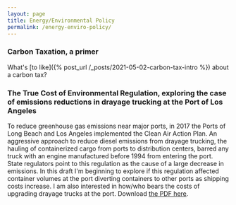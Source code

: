 ```yaml
---
layout: page
title: Energy/Environmental Policy
permalink: /energy-enviro-policy/
---
```



### Carbon Taxation, a primer 
What's [to like]({% post_url /_posts/2021-05-02-carbon-tax-intro %}) about a carbon tax?

### The True Cost of Environmental Regulation, exploring the case of emissions reductions in drayage trucking at the Port of Los Angeles
To reduce greenhouse gas emissions near major ports, in 2017 the Ports of Long Beach and Los Angeles implemented the Clean Air Action Plan. An aggressive approach to reduce diesel emissions from drayage trucking, the hauling of containerized cargo from ports to distribution centers, barred any truck with an engine manufactured before 1994 from entering the port. State regulators point to this regulation as the cause of a large decrease in emissions. In this draft I'm beginning to explore if this regulation affected container volumes at the port diverting containers to other ports as shipping costs increase. I am also interested in how/who bears the costs of upgrading drayage trucks at the port.  Download [the PDF here](/assets/Drayage-Trucking-LA_2019.pdf). 